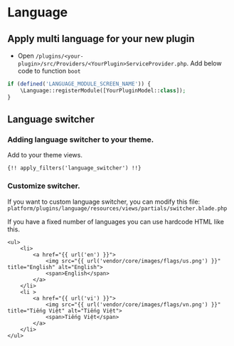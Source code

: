 # Language

## Apply multi language for your new plugin

- Open `/plugins/<your-plugin>/src/Providers/<YourPlugin>ServiceProvider.php`. Add below code to function `boot`

```php
if (defined('LANGUAGE_MODULE_SCREEN_NAME')) {
    \Language::registerModule([YourPluginModel::class]);
}
```
## Language switcher

### Adding language switcher to your theme.

Add to your theme views.

```
{!! apply_filters('language_switcher') !!}
```

### Customize switcher.

If you want to custom language switcher, you can modify this file: `platform/plugins/language/resources/views/partials/switcher.blade.php`

If you have a fixed number of languages you can use hardcode HTML like this.

```
<ul>
    <li>
        <a href="{{ url('en') }}">
            <img src="{{ url('vendor/core/images/flags/us.png') }}" title="English" alt="English">                            
            <span>English</span>                        
        </a>
    </li>                    
    <li >
        <a href="{{ url('vi') }}">
            <img src="{{ url('vendor/core/images/flags/vn.png') }}" title="Tiếng Việt" alt="Tiếng Việt">                      
            <span>Tiếng Việt</span>                        
        </a>
    </li>
</ul>
        
```
